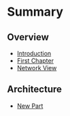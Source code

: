 # Summary

## Overview

* [Introduction](README.md)
* [First Chapter](chapter1.md)
* [Network View](network-view.md)

## Architecture

* [New Part](new-part.md)

